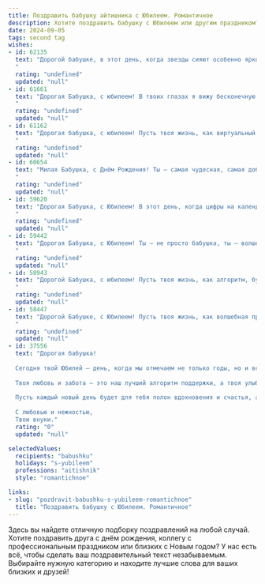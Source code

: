 ```yaml
---
title: Поздравить бабушку айтишника с Юбилеем. Романтичное
description: Хотите поздравить бабушку с Юбилеем или другим праздником? Наш ИИ создаст незабываемое поздравление, а вы обязательно выделитесь среди других.  
date: 2024-09-05
tags: second tag
wishes:
- id: 62135
  text: "Дорогой бабушке, в этот день, когда звезды сияют особенно ярко, и все вокруг пропитано любовью, я хочу поздравить тебя с юбилеем! Ты, моя милая бабушка, как таинственная и мудрая волшебница, которая всегда дарит тепло и заботу. Пусть твоя жизнь будет полна свежих идей, как алгоритм, написанный лучшим программистом! Желаю тебе крепкого здоровья, чтобы ты могла  радоваться жизни и успехам своих родных! С юбилеем, дорогая бабушка!
  "
  rating: "undefined"
  updated: "null"
- id: 61661
  text: "Дорогая Бабушка, с юбилеем! В твоих глазах я вижу бесконечную любовь и заботу, в твоих руках - волшебство, создающее уют, а в твоем сердце - мудрость, которая освещает путь. Ты – не просто бабушка, ты – символ крепкой семьи, надежной опоры и бесконечной любви. Пусть твоя жизнь будет наполнена теплыми мгновениями, а душа –  радостью, как в день, когда ты узнала об этом мире. С Днем рождения, любимая!
  "
  rating: "undefined"
  updated: "null"
- id: 61162
  text: "Дорогая бабушка, с юбилеем! Пусть твоя жизнь, как виртуальный мир, будет полна ярких красок, интересных событий и бесконечных возможностей!  Ты - вдохновляющая душа, которая всегда знает, как сделать мир лучше, как в реальности, так и в цифровом пространстве.  Желаю тебе здоровья, счастья и чтобы твоя любовь, как сильный Wi-Fi сигнал, всегда была рядом!
  "
  rating: "undefined"
  updated: "null"
- id: 60654
  text: "Милая Бабушка, с Днём Рождения! Ты – самая чудесная, самая добрая, самая любимая! Пусть твой возраст – это не цифра, а источник мудрости, а твоя душа – всегда остаётся молодой и прекрасной, как волшебный код, который ты создаешь своими руками. С любовью, твои близкие.
  "
  rating: "undefined"
  updated: "null"
- id: 59620
  text: "Дорогая Бабушка, с Юбилеем! В этот день, когда цифры на календаре складываются в волшебную дату, мы все желаем тебе океан любви, крепкого здоровья и бесконечного счастья. Твой талант и профессионализм в сфере IT всегда вдохновляли, а ты сама – пример мудрости и оптимизма. Спасибо за твою заботу и нежность, за теплые слова и мудрые советы. Пусть твоя жизнь будет яркой и полной новых приключений!
  "
  rating: "undefined"
  updated: "null"
- id: 59442
  text: "Дорогая Бабушка, с Юбилеем! Ты – не просто бабушка, ты – волшебница, которая умеет создавать уют и тепло в каждом уголке нашей жизни. Своей мудростью, заботой и бесконечной любовью ты даришь нам крылья, чтобы мы могли парить в небе цифровых технологий, как настоящие айтишники! Желаю тебе крепкого здоровья, светлых радостей и бесконечного счастья!
  "
  rating: "undefined"
  updated: "null"
- id: 58943
  text: "Дорогой Бабушка, с юбилеем! Пусть твоя жизнь, как алгоритм, будет полна оптимистичных циклов, а каждый новый день – это вызов, который ты с легкостью преодолеешь! Пусть любовь твоих близких будет самым мощным процессором, а здоровье – самым стабильным соединением!
  "
  rating: "undefined"
  updated: "null"
- id: 58447
  text: "Дорогой Бабушке, с Юбилеем! Пусть твоя жизнь, как волшебная программа, будет полна ярких событий,  красивых строк и бесконечных счастливых обновлений. Ты – наша героиня, программист чудес, и мы безмерно гордимся твоим талантом создавать  самое ценное - любовь и  счастье.
  "
  rating: "undefined"
  updated: "null"
- id: 37556
  text: "Дорогая бабушка!
  
  Сегодня твой Юбилей — день, когда мы отмечаем не только годы, но и все те светлые моменты, которые ты принесла в нашу жизнь. Ты — как мудрый айтишник, который всегда находит оптимальное решение в любой ситуации, прокладывая дорогу к счастью и уюту.
  
  Твоя любовь и забота — это наш лучший алгоритм поддержки, а твоя улыбка — самый надежный код, который делает наш мир ярче. Мы восхищаемся твоей силой и мудростью, которые ты передаешь из поколения в поколение, словно настоящая легенда в бескрайних просторах интернета.
  
  Пусть каждый новый день будет для тебя полон вдохновения и счастья, а сердце наполняется благими эмоциями и тёплыми воспоминаниями. Желаем тебе здоровья, радости и много-много любви, как в лучших романтичных историях!
  
  С любовью и нежностью,
  Твои внуки."
  rating: "0"
  updated: "null"

selectedValues:
  recipients: "babushku"
  holidays: "s-yubileem"
  professions: "aitishnik"
  style: "romantichnoe"

links:
- slug: "pozdravit-babushku-s-yubileem-romantichnoe"
  title: "Поздравить бабушку с Юбилеем. Романтичное"
---
```


Здесь вы найдете отличную подборку поздравлений на любой случай. 
Хотите поздравить друга с днём рождения, коллегу с профессиональным праздником или близких с Новым годом? У нас есть всё, чтобы сделать ваш поздравительный текст незабываемым. Выбирайте нужную категорию и находите лучшие слова для ваших близких и друзей!
